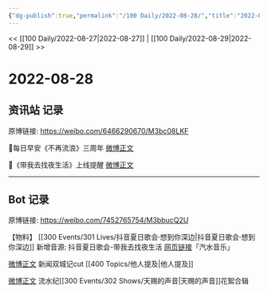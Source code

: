 ```yaml
---
{"dg-publish":true,"permalink":"/100 Daily/2022-08-28/","title":"2022-08-28","created":"2022-12-07T16:30:35.000+08:00","updated":"2023-04-11T14:46:33.000+08:00"}
---
```



<< [[100 Daily/2022-08-27\|2022-08-27]] | [[100 Daily/2022-08-29\|2022-08-29]] >>

# 2022-08-28

## 资讯站 记录

原博链接: https://weibo.com/6466290670/M3bc08LKF

🌟每日早安《不再流浪》三周年 [微博正文](https://weibo.com/detail/4807344436019630)

🌟《带我去找夜生活》上线提醒 [微博正文](https://weibo.com/detail/4807385279889602)

---
## Bot 记录

原博链接: https://weibo.com/7452765754/M3bbucQ2U

【物料】
[[300 Events/301 Lives/抖音夏日歌会·想到你深边\|抖音夏日歌会·想到你深边]] 新增音源:
抖音夏日歌会-带我去找夜生活
[网页链接](https://weibo.cn/sinaurl?u=https%3A%2F%2Fqishui.douyin.com%2Fs%2FjWd1CSf%2F)「汽水音乐」

[微博正文](https://weibo.com/detail/4807410243602453) 新闻双城记cut [[400 Topics/他人提及\|他人提及]]

[微博正文](https://weibo.com/detail/4807558362044067) 流水纪[[300 Events/302 Shows/天赐的声音\|天赐的声音]]花絮合辑
